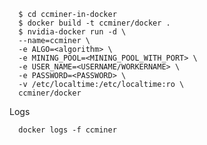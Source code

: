       $ cd ccminer-in-docker
      $ docker build -t ccminer/docker .
      $ nvidia-docker run -d \
      --name=ccminer \
      -e ALGO=<algorithm> \
      -e MINING_POOL=<MINING_POOL_WITH_PORT> \
      -e USER_NAME=<USERNAME/WORKERNAME> \
      -e PASSWORD=<PASSWORD> \
      -v /etc/localtime:/etc/localtime:ro \
      ccminer/docker 
      
Logs

      docker logs -f ccminer

